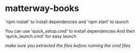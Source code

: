 # matterway-books

'npm install' to install dependencies
and
'npm start' to launch

You can use 'quick_setup.cmd' to install dependencies
And then 'quick_launch.cmd' for easy launch

*make sure you extracted the files before running the cmd files*